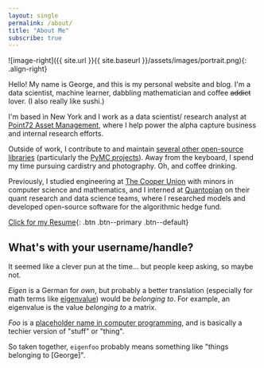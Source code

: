 ```yaml
---
layout: single
permalink: /about/
title: "About Me"
subscribe: true
---
```


![image-right]({{ site.url }}{{ site.baseurl }}/assets/images/portrait.png){: .align-right}

Hello! My name is George, and this is my personal website and blog. I'm a data
scientist, machine learner, dabbling mathematician and coffee ~~addict~~ lover.
(I also really like sushi.)

I'm based in New York and I work as a data scientist/ research analyst at
[Point72 Asset Management](http://point72.com), where I help power the alpha
capture business and internal research efforts.

Outside of work, I contribute to and maintain [several other open-source
libraries](https://eigenfoo.xyz/work/#software) (particularly the [PyMC
projects](https://github.com/pymc-devs)). Away from the keyboard, I spend my
time pursuing cardistry and photography. Oh, and coffee drinking.

Previously, I studied engineering at [The Cooper
Union](http://cooper.edu/welcome) with minors in computer science and
mathematics, and I interned at [Quantopian](https://www.quantopian.com/) on
their quant research and data science teams, where I researched models and
developed open-source software for the algorithmic hedge fund.

[Click for my Resume](https://github.com/eigenfoo/eigenfoo.xyz/raw/master/assets/documents/resume.pdf){: .btn .btn--primary .btn--default}

## What's with your username/handle?

It seemed like a clever pun at the time... but people keep asking, so maybe not.

_Eigen_ is a German for _own_, but probably a better translation (especially for
math terms like
[eigenvalue](https://en.wikipedia.org/wiki/Eigenvalues_and_eigenvectors)) would
be _belonging to_. For example, an eigenvalue is the value _belonging to_ a
matrix.

_Foo_ is a [placeholder name in computer
programming](https://en.wikipedia.org/wiki/Foobar), and is basically a techier
version of "stuff" or "thing".

So taken together, `eigenfoo` probably means something like "things
belonging to [George]".
